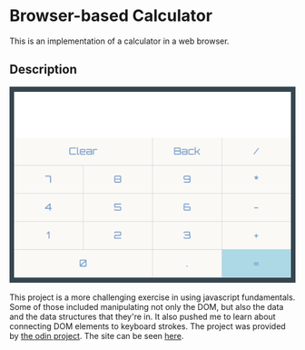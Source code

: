 # Browser-based Calculator
This is an implementation of a calculator in a web browser.
## Description
![Calculator screenshot](calc-screenshot.png)

This project is a more challenging exercise in using javascript fundamentals. Some of those included manipulating not only the DOM, but also the data and the data structures that they're in. It also pushed me to learn about connecting DOM elements to keyboard strokes. The project was provided by [the odin project](https://www.theodinproject.com/paths/foundations/courses/foundations/lessons/calculator). The site can be seen [here](https://libmartinito.github.io/calc).
